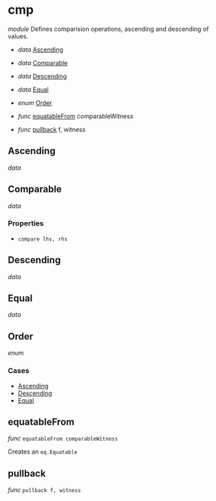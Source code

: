 # cmp

_module_ Defines comparision operations, ascending and descending of values.

- _data_ [Ascending](#Ascending)
- _data_ [Comparable](#Comparable)
- _data_ [Descending](#Descending)
- _data_ [Equal](#Equal)
- _enum_ [Order](#Order)

- _func_ [equatableFrom](#equatableFrom) comparableWitness

- _func_ [pullback](#pullback) f, witness

## Ascending

_data_ 
## Comparable

_data_ 

### Properties

- `compare lhs, rhs`

## Descending

_data_ 
## Equal

_data_ 
## Order

_enum_ 

### Cases

- [Ascending](#Ascending)
- [Descending](#Descending)
- [Equal](#Equal)


## equatableFrom

_func_ `equatableFrom comparableWitness`

Creates an `eq.Equatable`

## pullback

_func_ `pullback f, witness`


